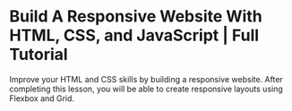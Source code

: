 # Build A Responsive Website With HTML, CSS, and JavaScript | Full Tutorial

Improve your HTML and CSS skills by building a responsive website. After completing this lesson, you will be able to create responsive layouts using Flexbox and Grid. 

